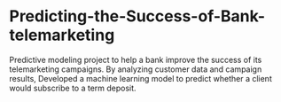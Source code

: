 # Predicting-the-Success-of-Bank-telemarketing
Predictive modeling project to help a bank improve the success of its telemarketing campaigns. By analyzing customer data and campaign results, Developed a machine learning model to predict whether a client would subscribe to a term deposit.
